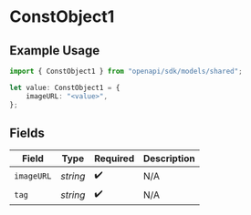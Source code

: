# ConstObject1

## Example Usage

```typescript
import { ConstObject1 } from "openapi/sdk/models/shared";

let value: ConstObject1 = {
    imageURL: "<value>",
};
```

## Fields

| Field              | Type               | Required           | Description        |
| ------------------ | ------------------ | ------------------ | ------------------ |
| `imageURL`         | *string*           | :heavy_check_mark: | N/A                |
| `tag`              | *string*           | :heavy_check_mark: | N/A                |